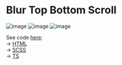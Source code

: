 # Blur Top Bottom Scroll

![image](https://user-images.githubusercontent.com/78561671/212863804-204d7a48-b1c4-4fcc-8b63-c5b3aa74362a.png)
![image](https://user-images.githubusercontent.com/78561671/212863932-b16f912f-6923-4ea2-b9b5-dc73e207fc76.png)
![image](https://user-images.githubusercontent.com/78561671/212864028-1dda0f7c-967c-490d-bca6-455d85ab2c93.png)

See code [here](https://github.com/Sara-pixie/blur-top-bottom-scroll/tree/main/src/app): <br>
-> [HTML](https://github.com/Sara-pixie/blur-top-bottom-scroll/blob/main/src/app/app.component.html) <br>
-> [SCSS](https://github.com/Sara-pixie/blur-top-bottom-scroll/blob/main/src/app/app.component.scss) <br>
-> [TS](https://github.com/Sara-pixie/blur-top-bottom-scroll/blob/main/src/app/app.component.ts)

